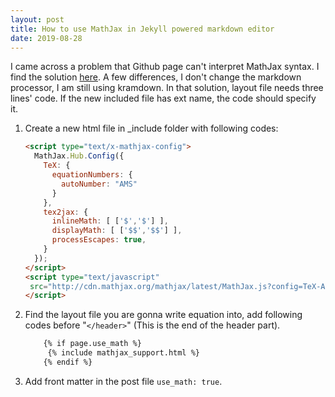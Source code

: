 ```yaml
---
layout: post
title: How to use MathJax in Jekyll powered markdown editor
date: 2019-08-28
---
```


I came across a problem that Github page can't interpret MathJax syntax. I find the solution [here](https://haixing-hu.github.io/programming/2013/09/20/how-to-use-mathjax-in-jekyll-generated-github-pages/). A few differences, I don't change the markdown processor, I am still using kramdown. In that solution, layout file needs three lines' code. If the new included file has ext name, the code should specify it.

1. Create a new html file in _include folder with following codes:

   ```html
   <script type="text/x-mathjax-config">
     MathJax.Hub.Config({
       TeX: {
         equationNumbers: {
           autoNumber: "AMS"
         }
       },
       tex2jax: {
         inlineMath: [ ['$','$'] ],
         displayMath: [ ['$$','$$'] ],
         processEscapes: true,
       }
     });
   </script>
   <script type="text/javascript"
    src="http://cdn.mathjax.org/mathjax/latest/MathJax.js?config=TeX-AMS-MML_HTMLorMML">
   </script>
   ```

2. Find the layout file you are gonna write equation into, add following codes before "``</header>``" (This is the end of the header part).

	```html
		{% if page.use_math %}
  		 {% include mathjax_support.html %}
		{% endif %}
	```
3.  Add front matter in the post file ``use_math: true``.
